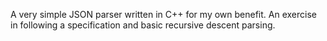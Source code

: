 A very simple JSON parser written in C++ for my own benefit. An exercise in following a specification and basic recursive descent parsing.
